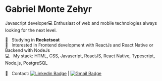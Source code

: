 # Gabriel Monte Zehyr
Javascript developer:computer:
Enthusiast of web and mobile technologies always looking for the next level.
 <br/>

 :rocket:  &nbsp; Studying in **Rocketseat**
 <br/> :purple_heart: &nbsp; Interested in Frontend development with ReactJs and React Native or Backend with NodeJs
 <br/> :computer: &nbsp; My stack: HTML, CSS, Javascript, ReactJS, React Native, Typescript, Node.js, PostgreSQL
 <br/>
 <br/> :email: &nbsp; Contact: [![Linkedin Badge](https://img.shields.io/badge/-GabrielMZyr-blue?style=flat-square&logo=Linkedin&logoColor=white&link=https://www.linkedin.com/in/gabrielmzyr)](https://www.linkedin.com/in/gabrielmzyr) 
| 
[![Gmail Badge](https://img.shields.io/badge/-gabrielmzyr@gmail.com-c14438?style=flat-square&logo=Gmail&logoColor=white&link=mailto:gabrielmzyr@gmail.com)](mailto:gabrielmzyr@gmail.com)

